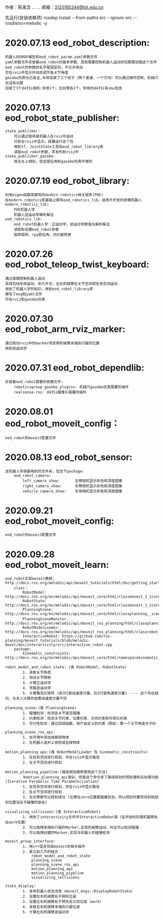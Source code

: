 
作者：陈禹含 ... ... 
邮箱：3120185244@bit.edu.cn

先运行(安装依赖项)
rosdep install --from-paths src --ignore-src --rosdistro=melodic -y

# 2020.07.13 eod_robot_description: 
	机器人的URDF模型和eod_robot_param.yaml参数文件
	yaml参数文件存放着eod_robot的基本参数，其他需要控制机器人运动的包都需加载这个文件
	eod_robot的参数的名字是固定的，不允许改动
	可在rviz中显示并动态调节各关节角度
	gezabo仿真也已验证,车体加装了三个轮子（两个差速、一个万向）可以通过插件控制，机械爪也没有问题
	加装了3个d435i相机:车体1个，左右臂各1个，车体的d435i有imu信息


# 2020.07.13 eod_robot_state_publisher:
	state_publisher:
		可以通过程序是机器人在rviz中运动
		只有在rviz中显示，就要运行这个包
		用到tf, JointState工具和eod_robot_library库
		读取eod_robot参数，并发布到rviz中
	state_publisher_gazebo:
		用法与上相似，但这是应用到gazebo仿真环境的
	
	

# 2020.07.19 eod_robot_library:
	利用eigen函数库撰写的modern robotics相关程序(POE)
	在modern robotics库基础上撰写eod_robotics_lib，适用于开发的排爆机器人
	modern_robotics_lib:
		POE机器人学
		机器人逆运动学解析解法
	eod_robotics_lib:
		eod_robot机器人学：正运动学，逆运动学数值与解析解法
		读取和设置eod_robot参数
		旋转矩阵、rpy欧拉角、四元数转换


# 2020.07.26 eod_robot_teleop_twist_keyboard:
	通过按键控制机器人运动
	具体包括车体运动、夹爪开合，左右机械臂在关节空间和任务空间运动
	用到了机器人学的知识，用到eod_robot_library库
	撰写了msg和yaml文件
	可在rviz和gazebo仿真


# 2020.07.30 eod_robot_arm_rviz_marker:
	通过拖动rviz中的marker改变两机械臂末端执行器的位置
	用到逆运动学


# 2020.07.31 eod_robot_dependlib:
	存放着eod_robot需要的依赖文件:
		roboticsgroup_gazebo_plugins: 机械爪gazebo仿真需要的插件
		realsense-ros: d435i摄像头需要的插件


# 2020.08.01 eod_robot_moveit_config：
	eod_robot的moveit配置文件


# 2020.08.13 eod_robot_sensor:
	这机器人传感器用到的文件夹，包含下package:
		eod_robot_camera:
			left_camera_show:		左臂相机显示彩色和深度图像
			right_camera_show:		右臂相机显示彩色和深度图像
			vehicle_camera_show:	车体相机显示彩色和深度图像

# 2020.09.21 eod_robot_moveit_config:
	eod_robot的moveit配置文件

# 2020.09.28 eod_robot_moveit_learn:
	eod_robot实现moveit教程: http://docs.ros.org/melodic/api/moveit_tutorials/html/doc/getting_started/getting_started.html
		class：
			RobotModel: http://docs.ros.org/en/melodic/api/moveit_core/html/classmoveit_1_1core_1_1RobotModel.html
			RobotState: http://docs.ros.org/en/melodic/api/moveit_core/html/classmoveit_1_1core_1_1RobotState.html
			PlanningScene: http://docs.ros.org/en/melodic/api/moveit_core/html/classplanning__scene_1_1PlanningScene.html
			PlanningSceneMonitor： http://docs.ros.org/en/melodic/api/moveit_ros_planning/html/classplanning__scene__monitor_1_1PlanningSceneMonitor.html
			RobotModelLoader: http://docs.ros.org/en/melodic/api/moveit_ros_planning/html/classrobot__model__loader_1_1RobotModelLoader.html
			InteractiveRobot: https://github.com/ros-planning/moveit_tutorials/blob/melodic-devel/doc/interactivity/src/interactive_robot.cpp
		package:
			kinematic_constraints: http://docs.ros.org/en/melodic/api/moveit_core/html/namespacekinematic__constraints.html#a88becba14be9ced36fefc7980271e132
	
	robot_model_and_robot_state: (类 RobotModel, RobotState)
			1. 读取关节角度
			2. 测试关节限制
			3. 计算正运动学
			4. 求解逆运动学
			5. 计算雅克比矩阵 (前3行是线速度分量，后3行是角速度分量) ---- 这个存在疑问，与本人计算的结果线速度分量不符
	
	planning_scene:(类 PlanningScene)
			1. 碰撞检测：检测各关节是否碰撞
			2. 约束检测：检测关节约束、位置约束、方向约束和可视化约束
			3. 可行性检测：通过回调函数，用户自定义的约束（例如：第一个关节角度大于0）
	
	planning_scene_ros_api:
			1. 在环境中添加或移除物体
			2. 在机器人连杆上依附或去掉物体
	
	motion_planning_api:(类 RobotModelLoader 包 kinematic_constraints)
			1. 在任务空间进行规划，并在rviz中显示路径
			2. 在关节空间进行规划
	
	motion_planning_pipeline:(路径规划推荐使用这个方法)
			与motion_planning_api类似，但是这个命令多了路径规划的预处理和后处理功能(Iterative Parabolic Time Parameterization)
			1. 在任务空间进行规划，并在rviz中显示路径
			2. 在关节空间进行规划
			3. 左右臂都可以规划成功 (左臂在zero位置是碰撞状态，所以规划时要现将初始规划位置设在不碰撞的姿态)
	
	visualizing_collisions:(类 InteractiveRobot)
			1. 用到了interactivity文件中InteractiveRobot类（在开始时刻使机器臂处在work位置）
			2. 可以拖拽末端执行器的Marker,实现机械臂运动，并且可以检测碰撞
			3. 可以拖拽创建的Marker,实现与机器人的碰撞检测
	
	moveit_group_interface:
			1. 用c++语言完成moveit的相关操作
			2. 是之前几节的结合：
				robot_model_and_robot_state
				planning_scene
				planning_scene_ros_api
				motion_planning_api
				motion_planning_pipeline
				visualizing_collisions
	
	state_display:
			1. 发布机器人状态消息（moveit_msgs::DisplayRobotState）
			2. 设置左右机械臂处于随机位姿
			3. 设置左右机械臂处于预先定义的位姿（work）
			4. 读取左右机械臂末端执行器位姿
			5. 计算左右机械臂逆运动学	

	
















